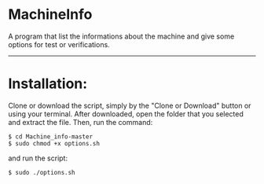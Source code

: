 # MachineInfo

A program that list the informations about the machine and give some options for test or verifications.

<hr>

# Installation:

Clone or download the script, simply by the "Clone or Download" button or using your terminal.
After downloaded, open the folder that you selected and extract the file. Then, run the command:

```shell
$ cd Machine_info-master
$ sudo chmod +x options.sh
```
and run the script:

```bash
$ sudo ./options.sh
```
